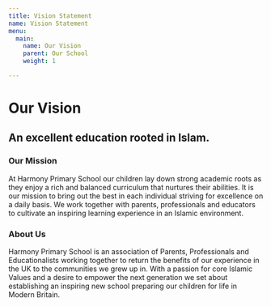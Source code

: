 ```yaml
---
title: Vision Statement
name: Vision Statement
menu:
  main:
    name: Our Vision
    parent: Our School
    weight: 1

---
```

# Our Vision

## An excellent education rooted in Islam.

### Our Mission

At Harmony Primary School our children lay down strong academic roots as they enjoy a rich and balanced curriculum that nurtures their abilities. It is our mission to bring out the best in each individual striving for excellence on a daily basis. We work together with parents, professionals and educators to cultivate an inspiring learning experience in an Islamic environment.

### About Us

Harmony Primary School is an association of Parents, Professionals and Educationalists working together to return the benefits of our experience in the UK to the communities we grew up in. With a passion for core Islamic Values and a desire to empower the next generation we set about establishing an inspiring new school preparing our children for life in Modern Britain.